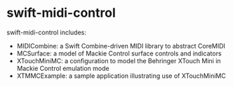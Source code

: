 # swift-midi-control

swift-midi-control includes:

- MIDICombine: a Swift Combine-driven MIDI library to abstract CoreMIDI
- MCSurface: a model of Mackie Control surface controls and indicators
- XTouchMiniMC: a configuration to model the Behringer XTouch Mini in Mackie Control emulation mode
- XTMMCExample: a sample application illustrating use of XTouchMiniMC

